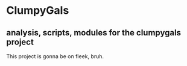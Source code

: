 # ClumpyGals
## analysis, scripts, modules for the clumpygals project

This project is gonna be on fleek, bruh. 
